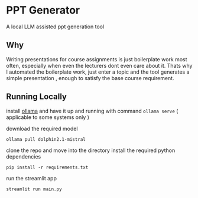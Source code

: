 # PPT Generator
A local LLM assisted ppt generation tool 

## Why  
Writing presentations for course assignments is just boilerplate work most often, especially when even the lecturers dont even care about it.
Thats why I automated the boilerplate work, just enter a topic and the tool generates a simple presentation , enough to satisfy the base course requirement.

## Running Locally
install [ollama](https://ollama.ai/download)
and have it up and running with command `ollama serve` ( applicable to some systems only )  

download the required model
```
ollama pull dolphin2.1-mistral
```


clone the repo and move into the directory
install the required python dependencies
```
pip install -r requirements.txt
```
run the streamlit app
```
streamlit run main.py
```
